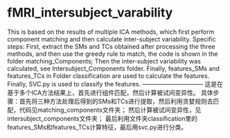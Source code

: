 # fMRI_intersubject_varability
This is based on the results of multiple ICA methods, which first perform component matching and then calculate inter-subject variability.
Specific steps: First, extract the SMs and TCs obtained after processing the three methods, and then use the greedy rule to match, the code is shown in the folder matching_Components;
Then the inter-subject variability was calculated, see Intersubject_Components folder.
Finally, features_SMs and features_TCs in Folder classification are used to calculate the features. Finally, SVC.py is used to classify the features.
——————————
这是在基于多个ICA方法结果上，首先进行组件匹配，然后计算被试间变异性。 具体步骤：首先将三种方法处理后得到的SMs和TCs进行提取，然后利用贪婪规则去匹配，代码见matching_components文件夹； 然后计算被试间变异性，见intersubject_components文件夹； 最后利用文件夹classification里的features_SMs和features_TCs计算特征，最后用svc.py进行分类。
